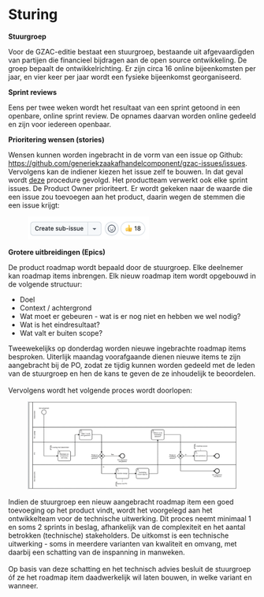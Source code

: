 # Sturing

**Stuurgroep**

Voor de GZAC-editie bestaat een stuurgroep, bestaande uit afgevaardigden van partijen die financieel bijdragen aan de open source ontwikkeling. De groep bepaalt de ontwikkelrichting. Er zijn circa 16 online bijeenkomsten per jaar, en vier keer per jaar wordt een fysieke bijeenkomst georganiseerd.&#x20;

&#x20;**Sprint reviews**

Eens per twee weken wordt het resultaat van een sprint getoond in een openbare, online sprint review. De opnames daarvan worden online gedeeld en zijn voor iedereen openbaar.&#x20;

**Prioritering wensen (stories)**

Wensen kunnen worden ingebracht in de vorm van een issue op Github: https://github.com/generiekzaakafhandelcomponent/gzac-issues/issues. Vervolgens kan de indiener kiezen het issue zelf te bouwen. In dat geval wordt [deze](https://docs.valtimo.nl/contributing-to-valtimo/contributing-to-valtimo) procedure gevolgd. Het productteam verwerkt ook elke sprint issues. De Product Owner prioriteert. Er wordt gekeken naar de waarde die een issue zou toevoegen aan het product, daarin wegen de stemmen die een issue krijgt:&#x20;

<figure><img src="../.gitbook/assets/Screenshot 2025-03-11 at 11.28.58.png" alt=""><figcaption></figcaption></figure>

**Grotere uitbreidingen (Epics)**

De product roadmap wordt bepaald door de stuurgroep. Elke deelnemer kan roadmap items inbrengen. Elk nieuw roadmap item wordt opgebouwd in de volgende structuur:&#x20;

* Doel
* Context / achtergrond
* Wat moet er gebeuren - wat is er nog niet en hebben we wel nodig?
* Wat is het eindresultaat?
* Wat valt er buiten scope?

Tweewekelijks op donderdag worden nieuwe ingebrachte roadmap items besproken. Uiterlijk maandag voorafgaande dienen nieuwe items te zijn aangebracht bij de PO, zodat ze tijdig kunnen worden gedeeld met de leden van de stuurgroep en hen de kans te geven de ze inhoudelijk te beoordelen. \
\
Vervolgens wordt het volgende proces wordt doorlopen:&#x20;

<figure><img src="../.gitbook/assets/roadmap.png" alt=""><figcaption></figcaption></figure>

Indien de stuurgroep een nieuw aangebracht roadmap item een goed toevoeging op het product vindt, wordt het voorgelegd aan het ontwikkelteam voor de technische uitwerking. Dit proces neemt minimaal 1 en soms 2 sprints in beslag, afhankelijk van de complexiteit en het aantal betrokken (technische) stakeholders. De uitkomst is een technische uitwerking - soms in meerdere varianten van kwaliteit en omvang, met daarbij een schatting van de inspanning in manweken. \
\
Op basis van deze schatting en het technisch advies besluit de stuurgroep óf ze het roadmap item daadwerkelijk wil laten bouwen, in welke variant en wanneer.&#x20;
